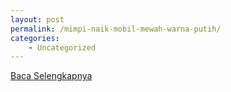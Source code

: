 ```yaml
---
layout: post
permalink: /mimpi-naik-mobil-mewah-warna-putih/
categories:
    - Uncategorized
---
```


[Baca Selengkapnya](/06)